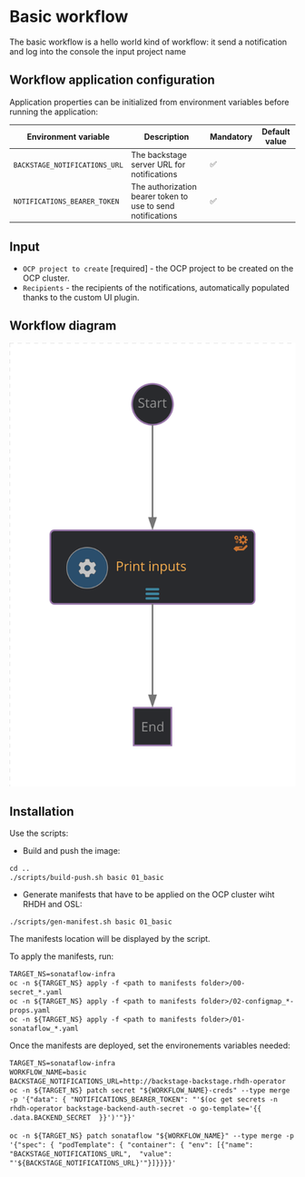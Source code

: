 # Basic workflow
The basic workflow is a hello world kind of workflow: it send a notification and log into the console the input project name

## Workflow application configuration
Application properties can be initialized from environment variables before running the application:

| Environment variable          | Description                                                 | Mandatory | Default value |
| ----------------------------- | ----------------------------------------------------------- | --------- | ------------- |
| `BACKSTAGE_NOTIFICATIONS_URL` | The backstage server URL for notifications                  | ✅         |               |
| `NOTIFICATIONS_BEARER_TOKEN`  | The authorization bearer token to use to send notifications | ✅         |               |


## Input
- `OCP project to create` [required] - the OCP project to be created on the OCP cluster.
- `Recipients` - the recipients of the notifications, automatically populated thanks to the custom UI plugin.

## Workflow diagram
![Basic diagram](src/main/resources/basic.svg)

## Installation

Use the scripts:
* Build and push the image:
```
cd ..
./scripts/build-push.sh basic 01_basic
```
* Generate manifests that have to be applied on the OCP cluster wiht RHDH and OSL:
```
./scripts/gen-manifest.sh basic 01_basic
```
The manifests location will be displayed by the script.

To apply the manifests, run:
```
TARGET_NS=sonataflow-infra
oc -n ${TARGET_NS} apply -f <path to manifests folder>/00-secret_*.yaml
oc -n ${TARGET_NS} apply -f <path to manifests folder>/02-configmap_*-props.yaml
oc -n ${TARGET_NS} apply -f <path to manifests folder>/01-sonataflow_*.yaml
```

Once the manifests are deployed, set the environements variables needed:
```
TARGET_NS=sonataflow-infra
WORKFLOW_NAME=basic
BACKSTAGE_NOTIFICATIONS_URL=http://backstage-backstage.rhdh-operator
oc -n ${TARGET_NS} patch secret "${WORKFLOW_NAME}-creds" --type merge -p '{"data": { "NOTIFICATIONS_BEARER_TOKEN": "'$(oc get secrets -n rhdh-operator backstage-backend-auth-secret -o go-template='{{ .data.BACKEND_SECRET  }}')'"}}'

oc -n ${TARGET_NS} patch sonataflow "${WORKFLOW_NAME}" --type merge -p '{"spec": { "podTemplate": { "container": { "env": [{"name": "BACKSTAGE_NOTIFICATIONS_URL",  "value": "'${BACKSTAGE_NOTIFICATIONS_URL}'"}]}}}}'
```